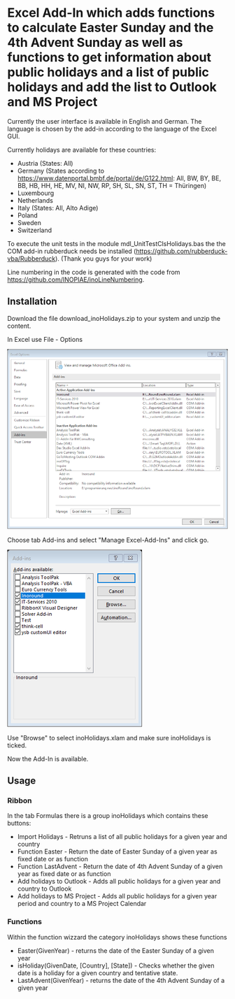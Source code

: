 # Excel Add-In which adds functions to calculate Easter Sunday and the 4th Advent Sunday as well as functions to get information about public holidays and a list of public holidays and add the list to Outlook and MS Project
Currently the user interface is available in English and German. The language is chosen by the add-in according to the language of the Excel GUI.

Currently holidays are available for these countries:

* Austria (States: All)
* Germany (States according to https://www.datenportal.bmbf.de/portal/de/G122.html: All, BW, BY, BE, BB, HB, HH, HE, MV, NI, NW, RP, SH, SL, SN, ST, TH = Thüringen)
* Luxembourg
* Netherlands
* Italy (States: All, Alto Adige)
* Poland
* Sweden
* Switzerland

To execute the unit tests in the module mdl_UnitTestClsHolidays.bas the the COM add-in rubberduck needs be installed (https://github.com/rubberduck-vba/Rubberduck).
(Thank you guys for your work)

Line numbering in the code is generated with the code from https://github.com/INOPIAE/inoLineNumbering.

## Installation

Download the file download_inoHolidays.zip to your system and unzip the content.

In Excel use File - Options

![fileoptions](./images/fileoptions.png)

Choose tab Add-ins and select "Manage Excel-Add-Ins" and click go.

![addins](./images/addins.png)

Use "Browse" to select inoHolidays.xlam and make sure inoHolidays is ticked.

Now the Add-In is available.

## Usage

### Ribbon
In the tab Formulas there is a group inoHolidays which contains these buttons:

* Import Holidays - Retruns a list of all public holidays for a given year and country
* Function Easter - Return the date of Easter Sunday of a given year as fixed date or as function
* Function LastAdvent - Return the date of 4th Advent Sunday of a given year as fixed date or as function
* Add holidays to Outlook - Adds all public holidays for a given year and country to Outlook
* Add holidays to MS Project - Adds all public holidays for a given year period and country to a MS Project Calendar

### Functions

Within the function wizzard the category inoHolidays shows these functions

* Easter(GivenYear) - returns the date of the Easter Sunday of a given year
* isHoliday(GivenDate, [Country], [State]) - Checks whether the given date is a holiday for a given country and tentative state.
* LastAdvent(GivenYear) - returns the date of the 4th Advent Sunday of a given year



